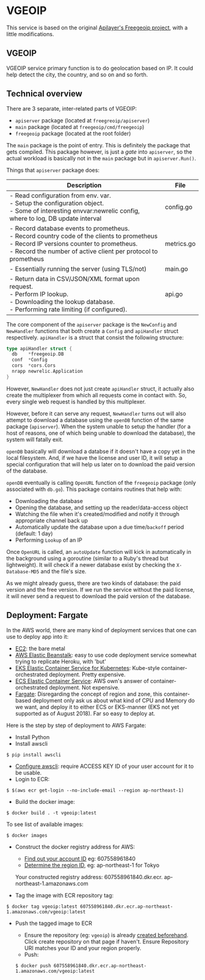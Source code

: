 # VGEOIP

This service is based on the original [Apilayer's Freegeoip project](https://github.com/apilayer/freegeoip), with a little modifications.

## VGEOIP

VGEOIP service primary function is to do geolocation based on IP. It could help detect the city, the country, and so on and so forth.

## Technical overview

There are 3 separate, inter-related parts of VGEOIP:

- `apiserver` package (located at `freegreoip/apiserver`)
- `main` package (located at `freegeoip/cmd/freegeoip`)
- `freegeoip` package (located at the root folder)

The `main` package is the point of entry. This is definitely the package that gets compiled. This package however, is just a _gate_ into `apiserver`, so the actual workload is basically not in the `main` package but in `apiserver.Run()`.

Things that `apiserver` package does:

| Description | File |
|------------------------------------------------------------------------------------------------------------------------------------------------------------------------------------------------------|------------|
| - Read configuration from env. var.<br/>- Setup the configuration object.<br/>- Some of interesting envvar:newrelic config, where to log, DB update interval | config.go |
| - Record database events to prometheus.<br/>- Record country code of the clients to prometheus - Record IP versions counter to prometheus.<br/>- Record the number of active client per protocol to prometheus | metrics.go |
| - Essentially running the server (using TLS/not) | main.go |
| - Return data in CSV/JSON/XML format upon request.<br/>- Perform IP lookup.<br/>- Downloading the lookup database.<br/>- Performing rate limiting (if configured). | api.go |

The core component of the `apiserver` package is the `NewConfig` and `NewHandler` functions that both create a `Config` and `apiHandler` struct respectively. `apiHandler` is a struct that consist the following structure:

```go
type apiHandler struct {
  db    *freegeoip.DB
  conf  *Config
  cors  *cors.Cors
  nrapp newrelic.Application
}
```

However, `NewHandler` does not just create `apiHandler` struct, it actually also create the multiplexer from which all requests come in contact with. So, every single web request is handled by this multiplexer.

However, before it can serve any request, `NewHandler` turns out will also attempt to download a database using the `openDB` function of the same package (`apiserver`).  When the system unable to setup the handler (for a host of reasons, one of which being unable to download the database), the system will fatally exit.

`openDB` basically will download a databse if it doesn't have a copy yet in the local filesystem. And, if we have the license and user ID, it will setup a special configuration that will help us later on to download the paid version of the database.

`openDB` eventually is calling `OpenURL` function of the `freegeoip` package (only associated with `db.go`). This package contains routines that help with:

- Downloading the database
- Opening the database, and setting up the reader/data-access object
- Watching the file when it's created/modified and notify it through appropriate channel back up
- Automatically update the database upon a due time/`backoff` period (default: 1 day)
- Performing `Lookup` of an IP

Once `OpenURL` is called, an `autoUpdate` function will kick in automatically in the background using a goroutine (similar to a Ruby's thread but lightweight). It will check if a newer database exist by checking the `X-Database-MD5` and the file's size.

As we might already guess, there are two kinds of database: the paid version and the free version. If we run the service without the paid license, it will never send a request to download the paid version of the database.

## Deployment: Fargate

In the AWS world, there are many kind of deployment services that one can use to deploy app into it:

- [EC2](https://aws.amazon.com/ec2/): the bare metal
- [AWS Elastic Beanstalk](https://aws.amazon.com/elasticbeanstalk/): easy to use code deployment service somewhat trying to replicate Heroku, with 'but'
- [EKS Elastic Container Service for Kubernetes](https://aws.amazon.com/eks/): Kube-style container-orchestrated deployment. Pretty expensive.
- [ECS Elastic Container Service](https://aws.amazon.com/ecs/): AWS own's answer of container-orchestrated deployment. Not expensive.
- [Fargate](https://aws.amazon.com/fargate/): Disregarding the concept of region and zone, this container-based deployment only ask us about what kind of CPU and Memory do we want, and deploy it to either ECS or EKS-manner (EKS not yet supported as of August 2018). Far so easy to deploy at.

Here is the step by step of deployment to AWS Fargate:

- Install Python
- Install awscli

```
$ pip install awscli
```

- [Configure awscli](https://docs.aws.amazon.com/cli/latest/userguide/cli-chap-getting-started.html): require ACCESS KEY ID of your user account for it to be usable.
- Login to ECR:

```
$ $(aws ecr get-login --no-include-email --region ap-northeast-1)
```

- Build the docker image:

```
$ docker build . -t vgeoip:latest
```

To see list of available images:

```
$ docker images
```

- Construct the docker registry address for AWS:

  - [Find out your account ID](https://console.aws.amazon.com/billing/home?#/account) eg: 607558961840
  - [Determine the region ID](https://docs.aws.amazon.com/general/latest/gr/rande.html), eg: ap-northeast-1 for Tokyo

  Your constructed registry address: 607558961840.dkr.ecr. ap-northeast-1.amazonaws.com
  
- Tag the image with ECR repository tag:

```
$ docker tag vgeoip:latest 607558961840.dkr.ecr.ap-northeast-1.amazonaws.com/vgeoip:latest
```

- Push the tagged image to ECR

  - Ensure the repository (eg: `vgeoip`) is already [created beforehand](https://us-west-2.console.aws.amazon.com/ecs/home?region=us-west-2#/repositories). Click create repository on that page if haven't. Ensure Repository URI matches your ID and your region properly.
  - Push:

  ```
  $ docker push 607558961840.dkr.ecr.ap-northeast-1.amazonaws.com/vgeoip:latest
  ```
